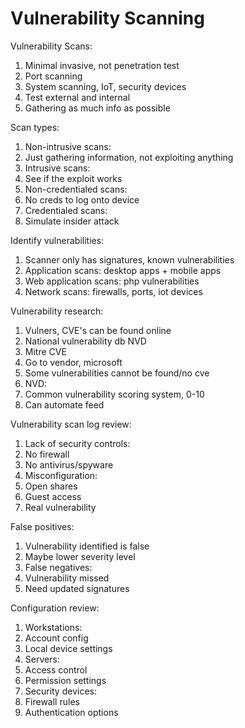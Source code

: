 # Vulnerability Scanning

Vulnerability Scans:
1. Minimal invasive, not penetration test
1. Port scanning
1. System scanning, IoT, security devices
1. Test external and internal
1. Gathering as much info as possible

Scan types:
1. Non-intrusive scans:
 1. Just gathering information, not exploiting anything
1. Intrusive scans:
 1. See if the exploit works
1. Non-credentialed scans:
 1. No creds to log onto device
1. Credentialed scans:
 1. Simulate insider attack

Identify vulnerabilities:
1. Scanner only has signatures, known vulnerabilities
1. Application scans: desktop apps + mobile apps
1. Web application scans: php vulnerabilities
1. Network scans: firewalls, ports, iot devices

Vulnerability research:
1. Vulners, CVE's can be found online
 1. National vulnerability db NVD
 1. Mitre CVE
 1. Go to vendor, microsoft
1. Some vulnerabilities cannot be found/no cve
1. NVD:
 1. Common vulnerability scoring system, 0-10
 1. Can automate feed

Vulnerability scan log review:
1. Lack of security controls:
 1. No firewall
 1. No antivirus/spyware
1. Misconfiguration:
 1. Open shares
 1. Guest access
1. Real vulnerability

False positives:
1. Vulnerability identified is false
1. Maybe lower severity level
1. False negatives:
 1. Vulnerability missed
 1. Need updated signatures

Configuration review:
1. Workstations:
 1. Account config
 1. Local device settings
1. Servers:
 1. Access control
 1. Permission settings
1. Security devices:
 1. Firewall rules
 1. Authentication options
